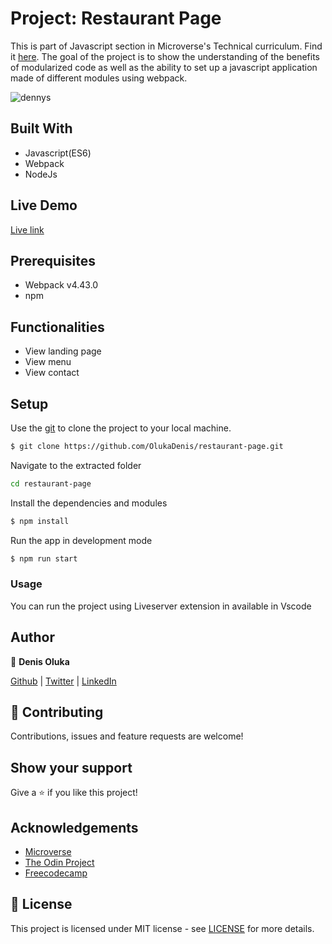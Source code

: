 # Project: Restaurant Page

This is part of Javascript section in Microverse's Technical curriculum. Find it [here](https://www.theodinproject.com/courses/javascript/lessons/restaurant-page).
The goal of the project is to show the understanding of the benefits of modularized code as well as the ability to set up a javascript application made of different modules using webpack.

![dennys](https://user-images.githubusercontent.com/37341054/80044273-a3a7b400-850c-11ea-8afb-c8f33ac29c27.png)

## Built With
- Javascript(ES6)
- Webpack
- NodeJs

## Live Demo
[Live link](https://dennys.netlify.app/)


## Prerequisites
- Webpack v4.43.0
- npm

## Functionalities 
- View landing page
- View menu
- View contact

## Setup

Use the [git](https://git-scm.com/downloads) to clone the project to your local machine.
```sh
$ git clone https://github.com/OlukaDenis/restaurant-page.git
```

Navigate to the extracted folder
```sh 
cd restaurant-page
```

Install the dependencies and modules
```sh
$ npm install
```

Run the app in development mode
```sh
$ npm run start
```


### Usage
You can run the project using Liveserver extension in available in Vscode


## Author

👤 **Denis Oluka**

[Github](https://github.com/OlukaDenis) | [Twitter](https://twitter.com/dennylucaz) | [LinkedIn](https://linkedin.com/in/denis-oluka-)


## 🤝 Contributing

Contributions, issues and feature requests are welcome!

## Show your support

Give a ⭐️ if you like this project!

## Acknowledgements
- [Microverse](https://www.microverse.org/)
- [The Odin Project](https://www.theodinproject.com/)
- [Freecodecamp](http://freecodecamp.org/)

## 📝 License

This project is licensed under MIT license - see [LICENSE](/LICENSE) for more details.

